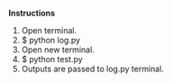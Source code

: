 **Instructions**

1. Open terminal.
2. $ python log.py
3. Open new terminal.
4. $ python test.py
5. Outputs are passed to log.py terminal.
